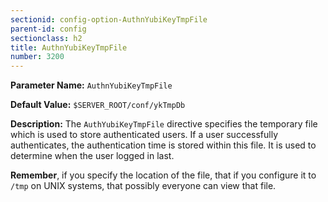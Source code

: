 ```yaml
---
sectionid: config-option-AuthnYubiKeyTmpFile
parent-id: config
sectionclass: h2
title: AuthnYubiKeyTmpFile
number: 3200
---
```


**Parameter Name:** `AuthnYubiKeyTmpFile`

**Default Value:** `$SERVER_ROOT/conf/ykTmpDb`

**Description:** The `AuthYubiKeyTmpFile` directive specifies the temporary file
which is used to store authenticated users. If a user successfully
authenticates, the authentication time is stored within this file.
It is used to determine when the user logged in last.

**Remember**, if you specify the location of the file, that if you
configure it to `/tmp` on UNIX systems, that possibly everyone can view
that file.
